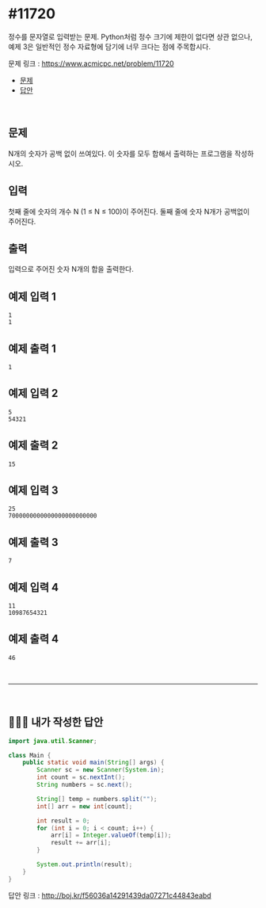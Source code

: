 # #11720

정수를 문자열로 입력받는 문제. Python처럼 정수 크기에 제한이 없다면 상관 없으나, 예제 3은 일반적인 정수 자료형에 담기에 너무 크다는 점에 주목합시다.

문제 링크 : https://www.acmicpc.net/problem/11720

- [문제](#quiz)
- [답안](#answer)

<br>

## <a name="quiz"></a>문제

N개의 숫자가 공백 없이 쓰여있다. 이 숫자를 모두 합해서 출력하는 프로그램을 작성하시오.

## 입력

첫째 줄에 숫자의 개수 N (1 ≤ N ≤ 100)이 주어진다. 둘째 줄에 숫자 N개가 공백없이 주어진다.

## 출력

입력으로 주어진 숫자 N개의 합을 출력한다.

## 예제 입력 1 						

```
1
1
```

## 예제 출력 1 						

```
1
```

## 예제 입력 2 						

```
5
54321
```

## 예제 출력 2 						

```
15
```

## 예제 입력 3 						

```
25
7000000000000000000000000
```

## 예제 출력 3 						

```
7
```

## 예제 입력 4 						

```
11
10987654321
```

## 예제 출력 4 						

```
46
```

<br>

------

<br>

## <a name="answer"></a>🙆🏻‍♂️ 내가 작성한 답안

```java
import java.util.Scanner;

class Main {
    public static void main(String[] args) {
        Scanner sc = new Scanner(System.in);
        int count = sc.nextInt();
        String numbers = sc.next();

        String[] temp = numbers.split("");
        int[] arr = new int[count];

        int result = 0;
        for (int i = 0; i < count; i++) {
            arr[i] = Integer.valueOf(temp[i]);
            result += arr[i];
        }

        System.out.println(result);
    }
}
```

답안 링크 : http://boj.kr/f56036a14291439da07271c44843eabd

<br>

<br>
